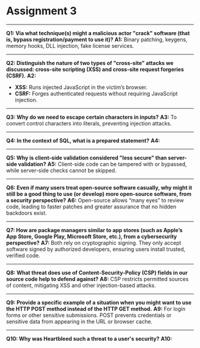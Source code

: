 # Assignment 3

---

**Q1: Via what technique(s) might a malicious actor "crack" software (that is, bypass registration/payment to use it)?**
**A1:** Binary patching, keygens, memory hooks, DLL injection, fake license services.

---

**Q2: Distinguish the nature of two types of "cross-site" attacks we discussed: cross-site scripting (XSS) and cross-site request forgeries (CSRF).**
**A2:**

* **XSS:** Runs injected JavaScript in the victim’s browser.
* **CSRF:** Forges authenticated requests without requiring JavaScript injection.

---

**Q3: Why do we need to escape certain characters in inputs?**
**A3:** To convert control characters into literals, preventing injection attacks.

---

**Q4: In the context of SQL, what is a prepared statement?**
**A4:** 

---

**Q5: Why is client-side validation considered "less secure" than server-side validation?**
**A5:** Client-side code can be tampered with or bypassed, while server-side checks cannot be skipped.

---

**Q6: Even if many users treat open-source software casually, why might it still be a good thing to use (or develop) more open-source software, from a security perspective?**
**A6:** Open-source allows “many eyes” to review code, leading to faster patches and greater assurance that no hidden backdoors exist.

---

**Q7: How are package managers similar to app stores (such as Apple’s App Store, Google Play, Microsoft Store, etc.), from a cybersecurity perspective?**
**A7:** Both rely on cryptographic signing. They only accept software signed by authorized developers, ensuring users install trusted, verified code.

---

**Q8: What threat does use of Content-Security-Policy (CSP) fields in our source code help to defend against?**
**A8:** CSP restricts permitted sources of content, mitigating XSS and other injection-based attacks.

---

**Q9: Provide a specific example of a situation when you might want to use the HTTP POST method instead of the HTTP GET method.**
**A9:** For login forms or other sensitive submissions. POST prevents credentials or sensitive data from appearing in the URL or browser cache.

---

**Q10: Why was Heartbleed such a threat to a user's security?**
**A10:** 
